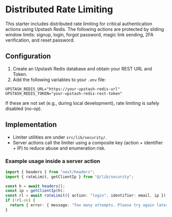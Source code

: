 # Distributed Rate Limiting

This starter includes distributed rate limiting for critical authentication actions using Upstash Redis. The following actions are protected by sliding window limits: signup, login, forgot password, magic link sending, 2FA verification, and reset password.

## Configuration

1) Create an Upstash Redis database and obtain your REST URL and Token.
2) Add the following variables to your `.env` file:

```env
UPSTASH_REDIS_URL="https://your-upstash-redis-url"
UPSTASH_REDIS_TOKEN="your-upstash-redis-rest-token"
```

If these are not set (e.g., during local development), rate limiting is safely disabled (no-op).

## Implementation

- Limiter utilities are under `src/lib/security/`.
- Server actions call the limiter using a composite key (action + identifier + IP) to reduce abuse and enumeration risk.

### Example usage inside a server action

```ts
import { headers } from "next/headers";
import { rateLimit, getClientIp } from "@/lib/security";

const h = await headers();
const ip = getClientIp(h);
const rl = await rateLimit({ action: "login", identifier: email, ip });
if (!rl.ok) {
  return { error: { message: "Too many attempts. Please try again later." } };
}
```
